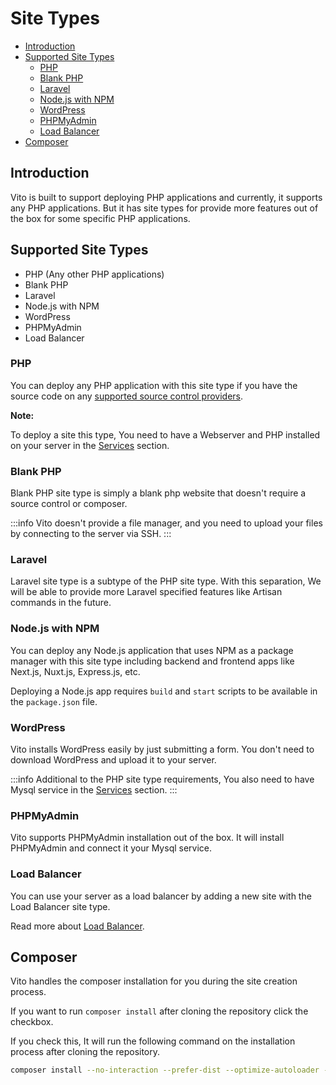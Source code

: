 # Site Types

- [Introduction](#introduction)
- [Supported Site Types](#supported-site-types)
  - [PHP](#php)
  - [Blank PHP](#blank-php)
  - [Laravel](#laravel)
  - [Node.js with NPM](#nodejs-with-npm)
  - [WordPress](#wordpress)
  - [PHPMyAdmin](#phpmyadmin)
  - [Load Balancer](#load-balancer)
- [Composer](#composer)

## Introduction

Vito is built to support deploying PHP applications and currently, it supports any PHP applications. But it has site
types for provide more features out of the box for some specific PHP applications.

## Supported Site Types

- PHP (Any other PHP applications)
- Blank PHP
- Laravel
- Node.js with NPM
- WordPress
- PHPMyAdmin
- Load Balancer

### PHP

You can deploy any PHP application with this site type if you have the source code on
any [supported source control providers](../settings/source-controls#supported-providers).

**Note:**

To deploy a site this type, You need to have a Webserver and PHP installed on your server in
the [Services](../servers/services) section.

### Blank PHP

Blank PHP site type is simply a blank php website that doesn't require a source control or composer.

:::info
Vito doesn't provide a file manager, and you need to upload your files by connecting to the server via SSH.
:::

### Laravel

Laravel site type is a subtype of the PHP site type. With this separation, We will be able to provide more Laravel
specified features like Artisan commands in the future.

### Node.js with NPM

You can deploy any Node.js application that uses NPM as a package manager with this site type including backend and frontend apps like Next.js, Nuxt.js, Express.js, etc.

Deploying a Node.js app requires `build` and `start` scripts to be available in the `package.json` file.

### WordPress

Vito installs WordPress easily by just submitting a form. You don't need to download WordPress and upload it to your
server.

:::info
Additional to the PHP site type requirements, You also need to have Mysql service in
the [Services](../servers/services) section.
:::

### PHPMyAdmin

Vito supports PHPMyAdmin installation out of the box. It will install PHPMyAdmin and connect it your Mysql service.

### Load Balancer

You can use your server as a load balancer by adding a new site with the Load Balancer site type.

Read more about [Load Balancer](./load-balancer.md).

## Composer

Vito handles the composer installation for you during the site creation process.

If you want to run `composer install` after cloning the repository click the checkbox.

If you check this, It will run the following command on the installation process after cloning the repository.

```sh
composer install --no-interaction --prefer-dist --optimize-autoloader --no-dev
```
